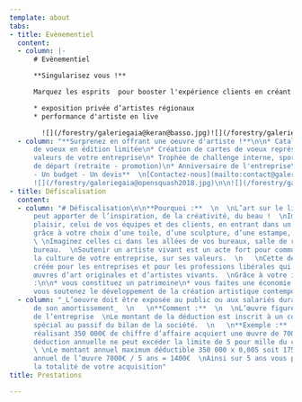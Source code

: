 ```yaml
---
template: about
tabs:
- title: Evènementiel
  content:
  - column: |-
      # Evènementiel

      **Singularisez vous !**

      Marquez les esprits  pour booster l'expérience clients en créant **un évènement exclusif :**

      * exposition privée d’artistes régionaux
      * performance d'artiste en live

        ![](/forestry/galeriegaia@keran@basso.jpg)![](/forestry/galeriegaia@audi@molliere.jpg)
  - column: "**Surprenez en offrant une oeuvre d'artiste !**\n\n* Catalogue de cartes
      de voeux en édition limitée\n* Création de cartes de voeux représentant les
      valeurs de votre entreprise\n* Trophée de challenge interne, sportif\n* Cadeau
      de départ (retraite - promotion)\n* Anniversaire de l'entreprise\n\n**Un projet
      - Un budget - Un devis**  \n[Contactez-nous](mailto:contact@galeriegaia.fr)\n\n*
      ![](/forestry/galeriegaia@opensquash2018.jpg)\n\n![](/forestry/galeriegaia@lnh-coffretanniversaire.jpg)"
- title: Défiscalisation
  content:
  - column: "# Défiscalisation\n\n**Pourquoi :**  \n  \nL’art sur le lieu de travail
      peut apporter de l’inspiration, de la créativité, du beau !  \nImaginez votre
      plaisir, celui de vos équipes et des clients, en entrant dans un espace personnalisé
      grâce à votre choix d’une toile, d’une sculpture, d’une estampe, photo ou dessin.
      \ \nImaginez celles ci dans les allées de vos bureaux, salle de réunion ou votre
      bureau.  \nSoutenir un artiste vivant est un acte fort pour communiquer sur
      la culture de votre entreprise, sur ses valeurs.  \n   \nCette déduction a été
      créée pour les entreprises et pour les professions libérales qui achètent des
      œuvres d’art originales et d’artistes vivants.  \nGrâce à votre investissement
      :\n\n* vous constituez un patrimoine\n* vous faites une économie d’impôts\n*
      vous soutenez le développement de la création artistique contemporaine"
  - column: "_L’oeuvre doit être exposée au public ou aux salariés durant 5 ans, durée
      de son amortissement_  \n   \n**Comment :**  \n  \nL’œuvre figure dans les immobilisations
      de l’entreprise  \nLe montant de la déduction est inscrit à un compte de réserve
      spécial au passif du bilan de la société.  \n   \n**Exemple :**  \n  \nUne entreprise
      réalisant 350 000€ de chiffre d’affaire acquiert une œuvre de 7000€ HT  \nLa
      déduction annuelle ne peut excéder la limite de 5 pour mille du chiffre d’affaire.
      \ \nLe montant annuel maximum déductible 350 000 x 0,005 soit 1750€  \nAmortissement
      annuel de l’œuvre 7000€ / 5 ans = 1400€  \nAinsi sur 5 ans vous pouvez déduire
      la totalité de votre acquisition"
title: Prestations

---
```

